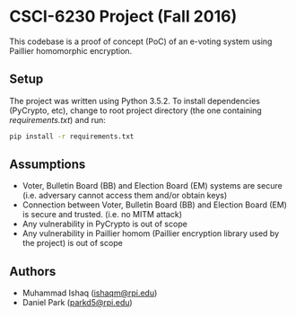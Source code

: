 # CSCI-6230 Project (Fall 2016)
This codebase is a proof of concept (PoC) of an e-voting system using Paillier homomorphic encryption.

## Setup
The project was written using Python 3.5.2. To install dependencies (PyCrypto, etc), change to root project directory (the one containing _requirements.txt_) and run:

```bash
pip install -r requirements.txt
```

## Assumptions
* Voter, Bulletin Board (BB) and Election Board (EM) systems are secure (i.e. adversary cannot access them and/or obtain keys)
* Connection between Voter, Bulletin Board (BB) and Election Board (EM) is secure and trusted. (i.e. no MITM attack)
* Any vulnerability in PyCrypto is out of scope
* Any vulnerability in Paillier homom (Paillier encryption library used by the project) is out of scope

## Authors
* Muhammad Ishaq (ishaqm@rpi.edu)
* Daniel Park (parkd5@rpi.edu)